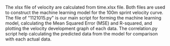 The xlsx file of velocity are calculated from time.xlsx file. Both files are used to construct the machine learning model for the 100m sprint velocity curve. The file of "1121015.py" is our main script for forming the machine learning model, calculating the Mean Squared Error (MSE) and R-squared, and plotting the velocity development graph of each data. The correlation.py script help calculating the predicted data from the model for comparison with each actual data.
